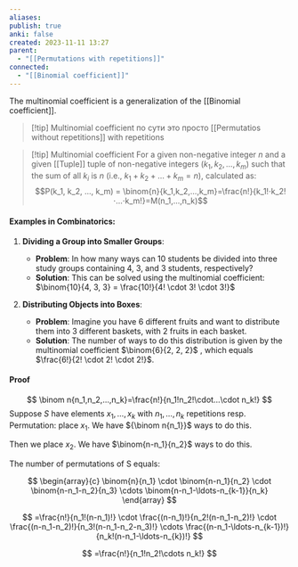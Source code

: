```yaml
---
aliases: 
publish: true
anki: false
created: 2023-11-11 13:27
parent:
  - "[[Permutations with repetitions]]"
connected:
  - "[[Binomial coefficient]]"
---
```

The multinomial coefficient is a generalization of the [[Binomial coefficient]].

> [!tip] Multinomial coefficient
> по сути это просто [[Permutatios without repetitions]] with repetitions

> [!tip] Multinomial coefficient
For a given non-negative integer $n$ and a given [[Tuple]] tuple of non-negative integers $(k_1,k_2,…,k_m)$ such that the sum of all $k_i$​ is $n$ (i.e., $k_1+k_2+…+k_m=n$),  calculated as:
$$P(k_1, k_2, ..., k_m) =  \binom{n}{k_1,k_2,…,k_m}=\frac{n!}{k_1!⋅k_2!⋅…⋅k_m!}​=M(n_1,...,n_k)$$

#### Examples in Combinatorics:

1. **Dividing a Group into Smaller Groups**:
   - **Problem**: In how many ways can 10 students be divided into three study groups containing 4, 3, and 3 students, respectively?
   - **Solution**: This can be solved using the multinomial coefficient: 
$\binom{10}{4, 3, 3} = \frac{10!}{4! \cdot 3! \cdot 3!}$

2. **Distributing Objects into Boxes**:
   - **Problem**: Imagine you have 6 different fruits and want to distribute them into 3 different baskets, with 2 fruits in each basket.
   - **Solution**: The number of ways to do this distribution is given by the multinomial coefficient  $\binom{6}{2, 2, 2}$ , which equals  $\frac{6!}{2! \cdot 2! \cdot 2!}$.


#### Proof

$$
\binom n{n_1,n_2,...,n_k}=\frac{n!}{n_1!n_2!\cdot...\cdot n_k!}
$$
 Suppose $S$ have elements $x_1,\ldots,x_k$ with $n_1,\ldots,n_k$ repetitions resp. Permutation: place $x_{1}.$ We have ${\binom n{n_1}}$ ways to do this.

 Then we place $x_2.$ We have $\binom{n-n_1}{n_2}$  ways to do this.

The number of permutations of S equals:

$$
\begin{array}{c}
\binom{n}{n_1} \cdot \binom{n-n_1}{n_2} \cdot \binom{n-n_1-n_2}{n_3} \cdots \binom{n-n_1-\ldots-n_{k-1}}{n_k}
\end{array}
$$

$$
=\frac{n!}{n_1!(n-n_1)!} \cdot \frac{(n-n_1)!}{n_2!(n-n_1-n_2)!} \cdot \frac{(n-n_1-n_2)!}{n_3!(n-n_1-n_2-n_3)!} \cdots \frac{(n-n_1-\ldots-n_{k-1})!}{n_k!(n-n_1-\ldots-n_{k})!}
$$

$$
=\frac{n!}{n_1!n_2!\cdots n_k!}
$$



